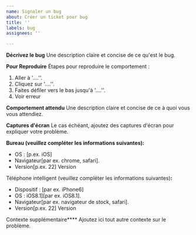 ```yaml
---
name: Signaler un bug
about: Créer un ticket pour bug
title: ''
labels: bug
assignees: ''

---
```


**Décrivez le bug**
Une description claire et concise de ce qu'est le bug.

**Pour Reproduire**
Étapes pour reproduire le comportement :
1. Aller à '....''.
2. Cliquez sur '....''.
3. Faites défiler vers le bas jusqu'à '....''.
4. Voir erreur

**Comportement attendu**
Une description claire et concise de ce à quoi vous vous attendiez.

**Captures d'écran**
Le cas échéant, ajoutez des captures d'écran pour expliquer votre problème.

**Bureau (veuillez compléter les informations suivantes):**
 - OS : [p.ex. iOS]
 - Navigateur[par ex. chrome, safari].
 - Version[p.ex. 22] Version

Téléphone intelligent (veuillez compléter les informations suivantes)**:**
 - Dispositif : [par ex. iPhone6]
 - OS : iOS8.1][par ex. iOS8.1].
 - Navigateur[par ex. navigateur de stock, safari].
 - Version[p.ex. 22] Version

Contexte supplémentaire****
Ajoutez ici tout autre contexte sur le problème.
